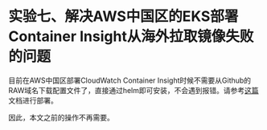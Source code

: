 # 实验七、解决AWS中国区的EKS部署Container Insight从海外拉取镜像失败的问题

目前在AWS中国区部署CloudWatch Container Insight时候不需要从Github的RAW域名下载配置文件了，直接通过helm即可安装，不会遇到报错。请参考[这篇](https://github.com/aobao32/eks-101-workshop/blob/main/03-monitor-update-node-group.md)文档进行部署。

因此，本文之前的操作不再需要。